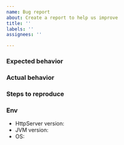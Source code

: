 ```yaml
---
name: Bug report
about: Create a report to help us improve
title: ''
labels: ''
assignees: ''

---
```


### Expected behavior

### Actual behavior

### Steps to reproduce

### Env
- HttpServer version: 
- JVM version: 
- OS:
